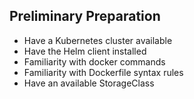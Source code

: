 ## Preliminary Preparation

- Have a Kubernetes cluster available
- Have the Helm client installed
- Familiarity with docker commands
- Familiarity with Dockerfile syntax rules
- Have an available StorageClass
